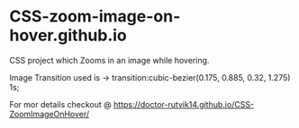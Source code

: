 # CSS-zoom-image-on-hover.github.io
CSS project which Zooms in an image while hovering.

Image Transition used is -> transition:cubic-bezier(0.175, 0.885, 0.32, 1.275) 1s; 

For mor details checkout @ https://doctor-rutvik14.github.io/CSS-ZoomImageOnHover/
